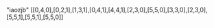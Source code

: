 "iaozjb"
[[0,4,0],[0,2,1],[1,3,1],[0,4,1],[4,4,1],[2,3,0],[5,5,0],[3,3,0],[2,3,0],[5,5,1],[5,5,1],[5,5,0]]